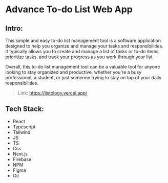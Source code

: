 # Advance To-do List Web App

## Intro:

This simple and easy to-do list management tool is a software application designed to help you organize and manage your tasks and responsibilities. It typically allows you to create and manage a list of tasks or to-do items, prioritize tasks, and track your progress as you work through your list.

Overall, this to-do list management tool can be a valuable tool for anyone looking to stay organized and productive, whether you're a busy professional, a student, or just someone trying to stay on top of your daily responsibilities.

> Link: https://listology.vercel.app/

## Tech Stack:

- React
- Typescript
- Tailwind
- JS
- TS
- Css
- Next.js
- Firebase
- NPM
- Figma
- Git
